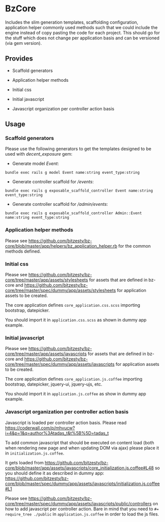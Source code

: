 # BzCore

Includes the slim generation templates, scaffolding configuration,
application helper commonly used methods such that we could include the
engine instead of copy pasting the code for each project. This should
go for the stuff which does not change per application basis and can be
versioned (via gem version).

## Provides

* Scaffold generators

* Application helper methods

* Initial css

* Initial javascript

* Javascript organization per controller action basis

## Usage

### Scaffold generators

Please use the following generators to get the templates designed to be
used with *decent_exposure* gem:

* Generate model *Event*:

```
bundle exec rails g model Event name:string event_type:string
```

* Generate controller scaffold for */events*:

```
bundle exec rails g exposable_scaffold_controller Event name:string event_type:string
```

* Generate controller scaffold for */admin/events*:

```
bundle exec rails g exposable_scaffold_controller Admin::Event name:string event_type:string
```

### Application helper methods

Please see
https://github.com/bitzesty/bz-core/blob/master/app/helpers/bz_application_helper.rb
for the common methods defined.

### Initial css

Please see
https://github.com/bitzesty/bz-core/tree/master/app/assets/stylesheets
for assets that are defined in bz-core and
https://github.com/bitzesty/bz-core/tree/master/spec/dummy/app/assets/stylesheets
for application assets to be created.

The core application defines ```core_application.css.scss``` importing bootstrap,
datepicker.

You should import it in ```application.css.scss``` as
shown in dummy app example.

### Initial javascript

Please see
https://github.com/bitzesty/bz-core/tree/master/app/assets/javascripts
for assets that are defined in bz-core and
https://github.com/bitzesty/bz-core/tree/master/spec/dummy/app/assets/javascripts
for application assets to be created.

The core application defines ```core_application.js.coffee``` importing bootstrap,
datepicker, jquery-ui, jquery-ujs, etc.

You should import it in ```application.js.coffee``` as show in dummy app
example.


### Javascript organization per controller action basis

Javascript is loaded per controller action basis. Please read
https://coderwall.com/p/mhvucw?i=4&p=1&q=author%3Atadas_t&t%5B%5D=tadas_t

To add common javascript that should be executed on content load
(both when rendering new page and when updating DOM via ajax) please
place it in ```initialization.js.coffee```.

It gets loaded from
https://github.com/bitzesty/bz-core/blob/master/app/assets/javascripts/core_initialization.js.coffee#L48
so you should define it as described in dummy app:
https://github.com/bitzesty/bz-core/blob/master/spec/dummy/app/assets/javascripts/initialization.js.coffee#L1

Please see
https://github.com/bitzesty/bz-core/tree/master/spec/dummy/app/assets/javascripts/public/controllers
on how to add javascript per controller action.
Bare in mind that you need to ```#= require_tree ./public``` in
```application.js.coffee``` in order to load the js files.
